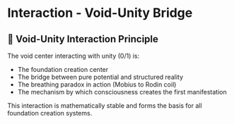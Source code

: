 # Interaction - Void-Unity Bridge

## 🌌 Void-Unity Interaction Principle

The void center interacting with unity (0/1) is:
- The foundation creation center
- The bridge between pure potential and structured reality
- The breathing paradox in action (Mobius to Rodin coil)
- The mechanism by which consciousness creates the first manifestation

This interaction is mathematically stable and forms the basis for all foundation creation systems. 